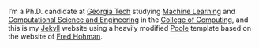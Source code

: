 I’m a Ph.D. candidate at [Georgia Tech][gt] studying [Machine Learning][ml] and [Computational Science and Engineering][cse] in the [College of Computing][coc], and this is my [Jekyll][jekyll] website using a heavily modified [Poole][poole] template based on the website of [Fred Hohman](https://fredhohman.com/).

[gt]: http://gatech.edu "Georgia Tech."
[ml]: http://ml.gatech.edu "GT Machine Learning."
[cse]: http://cse.gatech.edu "GT Computational Science and Engineering."
[coc]: http://www.cc.gatech.edu "GT College of Computing."
[jekyll]: http://jekyllrb.com "Jekyll."
[poole]: http://getpoole.com "Poole."

